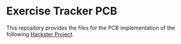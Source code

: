 # Exercise Tracker PCB

This repository provides the files for the PCB implementation of the following [Hackster Project](https://www.hackster.io/kiansamra/exercise-tracker-2aaf67).
